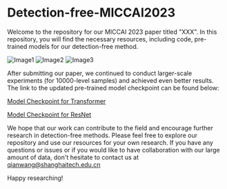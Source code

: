 # Detection-free-MICCAI2023
Welcome to the repository for our MICCAI 2023 paper titled "XXX". In this repository, you will find the necessary resources, including code, pre-trained models for our detection-free method.

![Image1](./image1.png)
![Image2](./image2.png)
![Image3](./image3.png)

After submitting our paper, we continued to conduct larger-scale experiments (for 10000-level samples) and achieved even better results. The link to the updated pre-trained model checkpoint can be found below:

[Model Checkpoint for Transformer](https://link-to-checkpoint.com)

[Model Checkpoint for ResNet](https://link-to-checkpoint.com)

We hope that our work can contribute to the field and encourage further research in detection-free methods. Please feel free to explore our repository and use our resources for your own research. If you have any questions or issues or if you would like to have collaboration with our large amount of data, don't hesitate to contact us at qianwang@shanghaitech.edu.cn

Happy researching!

